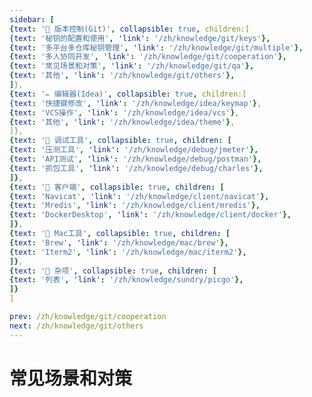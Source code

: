 ```yaml
---
sidebar: [
{text: '🚩 版本控制(Git)', collapsible: true, children:[
{text: '秘钥的配置和使用', 'link': '/zh/knowledge/git/keys'},
{text: '多平台多仓库秘钥管理', 'link': '/zh/knowledge/git/multiple'},
{text: '多人协同开发', 'link': '/zh/knowledge/git/cooperation'},
{text: '常见场景和对策', 'link': '/zh/knowledge/git/qa'},
{text: '其他', 'link': '/zh/knowledge/git/others'},
]},
{text: '✏️ 编辑器(Idea)', collapsible: true, children:[
{text: '快捷键修改', 'link': '/zh/knowledge/idea/keymap'},
{text: 'VCS操作', 'link': '/zh/knowledge/idea/vcs'},
{text: '其他', 'link': '/zh/knowledge/idea/theme'},
]},
{text: '🎁 调试工具', collapsible: true, children: [
{text: '压测工具', 'link': '/zh/knowledge/debug/jmeter'},
{text: 'API测试', 'link': '/zh/knowledge/debug/postman'},
{text: '抓包工具', 'link': '/zh/knowledge/debug/charles'},
]},
{text: '🔭 客户端', collapsible: true, children: [
{text: 'Navicat', 'link': '/zh/knowledge/client/navicat'},
{text: 'Mredis', 'link': '/zh/knowledge/client/mredis'},
{text: 'DockerDesktop', 'link': '/zh/knowledge/client/docker'},
]},
{text: '🍎 Mac工具', collapsible: true, children: [
{text: 'Brew', 'link': '/zh/knowledge/mac/brew'},
{text: 'Iterm2', 'link': '/zh/knowledge/mac/iterm2'},
]},
{text: '🌈 杂项', collapsible: true, children: [
{text: '列表', 'link': '/zh/knowledge/sundry/picgo'},
]}
]

prev: /zh/knowledge/git/cooperation
next: /zh/knowledge/git/others
---
```


# 常见场景和对策